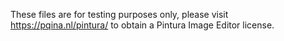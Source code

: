 These files are for testing purposes only, please visit https://pqina.nl/pintura/ to obtain a Pintura Image Editor license.